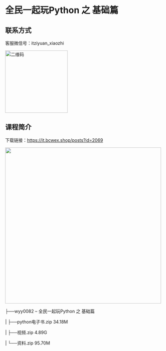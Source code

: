 # 全民一起玩Python 之 基础篇

## 联系方式

客服微信号：itziyuan_xiaozhi

<img src="https://ziyuanyun.oss-cn-guangzhou.aliyuncs.com/common/20240614073449/666b82192834a.jpg" width="200" height="200" alt="二维码">

## 课程简介

下载链接：https://it.bcwex.shop/posts?id=2069

<img src="https://ziyuanyun.oss-cn-guangzhou.aliyuncs.com/yun/20240515183642/6644903a07386.jpg" width="500" alt="">

  ├──wyy0082 &#8211; 全民一起玩Python 之 基础篇

 | ├──python电子书.zip 34.18M

 | ├──视频.zip 4.89G

 | └──资料.zip 95.70M

  